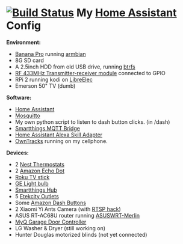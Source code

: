 # [![Build Status](https://travis-ci.org/henryouly/homeassistant-config.svg?branch=master)](https://travis-ci.org/henryouly/homeassistant-config) My [Home Assistant](https://home-assistant.io/) Config

**Environment:**
* [Banana Pro](http://www.lemaker.org/product-bananapro-specification.html) running [armbian](https://www.armbian.com/)
* 8G SD card
* A 2.5inch HDD from old USB drive, running [btrfs](https://btrfs.wiki.kernel.org/index.php/Main_Page)
* [RF 433MHz Transmitter-receiver module](http://a.co/5VgdkjU) connected to GPIO
* RPi 2 running kodi on [LibreElec](https://libreelec.tv)
* Emerson 50" TV (dumb)

**Software:**
* [Home Assistant](https://home-assistant.io/)
* [Mosquitto](https://mosquitto.org/)
* My own python script to listen to dash button clicks. (in /dash)
* [Smartthings MQTT Bridge](https://github.com/stjohnjohnson/smartthings-mqtt-bridge)
* [Home Assistant Alexa Skill Adapter](https://github.com/auchter/haaska)
* [OwnTracks](http://owntracks.org/) running on my cellphone.

**Devices:**
* 2 [Nest Thermostats](http://amzn.to/2eAhB1k)
* 2 [Amazon Echo Dot](http://amzn.to/2e3vHFQ)
* [Roku TV stick](http://a.co/8if0VE4)
* [GE Light bulb](http://a.co/doGICUe)
* [Smartthings Hub](http://a.co/dK3FlQT)
* 5 [Etekcity Outlets](http://amzn.to/2efNoBP)
* Some [Amazon Dash Buttons](http://amzn.to/2dPKZhM)
* 2 Xiaomi Yi Ants Camera (with [RTSP hack](https://github.com/fritz-smh/yi-hack))
* ASUS RT-AC68U router running [ASUSWRT-Merlin](https://asuswrt.lostrealm.ca/)
* [MyQ Garage Door Controller](http://a.co/duB4Jwy)
* LG Washer & Dryer (still working on)
* Hunter Douglas motorized blinds (not yet connected)
